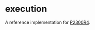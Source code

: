 # execution
 A reference implementation for [P2300R4](https://www.open-std.org/jtc1/sc22/wg21/docs/papers/2022/p2300r4).
